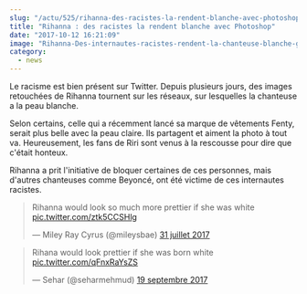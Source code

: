 ```yaml
--- 
slug: "/actu/525/rihanna-des-racistes-la-rendent-blanche-avec-photoshop"
title: "Rihanna : des racistes la rendent blanche avec Photoshop"
date: "2017-10-12 16:21:09"
image: "Rihanna-Des-internautes-racistes-rendent-la-chanteuse-blanche-gra?ce-a?-photoshop-big.jpg"
category:
  - news
---
```

<p>Le racisme est bien présent sur Twitter. Depuis plusieurs jours, des images retouchées de Rihanna tournent sur les réseaux, sur lesquelles la chanteuse a la peau blanche.</p>

<p>Selon certains, celle qui a récemment lancé sa marque de vêtements Fenty, serait plus belle avec la peau claire. Ils partagent et aiment la photo à tout va. Heureusement, les fans de Riri sont venus à la rescousse pour dire que c'était honteux.</p>

<p>Rihanna a prit l'initiative de bloquer certaines de ces personnes, mais d'autres chanteuses comme Beyoncé, ont été victime de ces internautes racistes.</p>
<blockquote class="twitter-tweet" data-lang="fr"><p lang="en" dir="ltr">Rihanna would look so much more prettier if she was white  <a href="https://t.co/ztk5CCSHlg">pic.twitter.com/ztk5CCSHlg</a></p>— Miley Ray Cyrus (@mileysbae) <a href="https://twitter.com/mileysbae/status/891825733106053120?ref_src=twsrc%5Etfw">31 juillet 2017</a></blockquote>
<script async src="//platform.twitter.com/widgets.js" charset="utf-8"></script>
<blockquote class="twitter-tweet" data-lang="fr"><p lang="en" dir="ltr">Rihana would look prettier if she was born white <a href="https://t.co/qFnxRaYsZS">pic.twitter.com/qFnxRaYsZS</a></p>— Sehar (@seharmehmud) <a href="https://twitter.com/seharmehmud/status/910118232383770626?ref_src=twsrc%5Etfw">19 septembre 2017</a></blockquote>
<script async src="//platform.twitter.com/widgets.js" charset="utf-8"></script>